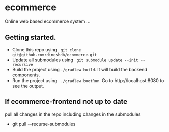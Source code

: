 # ecommerce
Online web based ecommerce system.
..
## Getting started.
* Clone this repo using ``` git clone git@github.com:dineshdb/ecommerce.git```
* Update all submodules using ``` git submodule update --init --recursive```
* Build the project using ``` ./gradlew build ```. It will build the backend components.
* Run the project using ``` ./gradlew bootRun```. Go to http://localhost:8080 to see the output.

## If ecommerce-frontend not up to date
  pull all changes in the repo including changes in the submodules
* git pull --recurse-submodules
